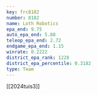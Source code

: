 ```yaml
---
key: frc8182
number: 8182
name: Loth Robotics
epa_end: 9.75
auto_epa_end: 5.88
teleop_epa_end: 2.72
endgame_epa_end: 1.15
winrate: 0.2222
district_epa_rank: 1228
district_epa_percentile: 0.3182
type: Team
---
```

[[2024tuis3]]
